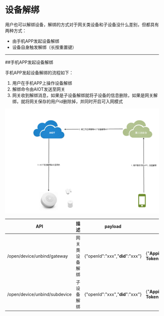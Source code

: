 # 设备解绑

用户也可以解绑设备，解绑的方式对于网关类设备和子设备没什么差别，但都具有两种方式：

- 由手机APP发起设备解绑
- 设备自身触发解绑（长按重置键）

---

##手机APP发起设备解绑

手机APP发起设备解绑的流程如下：

1. 用户在手机APP上操作设备解绑
2. 解绑命令由AIOT发送至网关
3. 网关收到解绑消息，如果是子设备解绑就将子设备的信息删除，如果是网关解绑，就将网关保存的用户id删除掉，并同时开启可入网模式

![](设备解绑-app.png)

| API | 描述 | payload | header | response |
| -- | -- | -- | -- | -- |
| /open/device/unbind/gateway | 网关类设备解绑 | {"openId":"xxx","**did**":"xxx"} | {"**Appid**":"xxx","**Appkey**":"xxx","Openid":"xxx","**Access-Token**":"xxx"} | {"code":0(errorcode), "result":"msg"}} |
| /open/device/unbind/subdevice | 子设备解绑 | {"openId":"xxx","**did**":"xxx"} | {"**Appid**":"xxx","**Appkey**":"xxx","Openid":"xxx","**Access-Token**":"xxx"} | {"code":0(errorcode), "result":"msg"}} |
